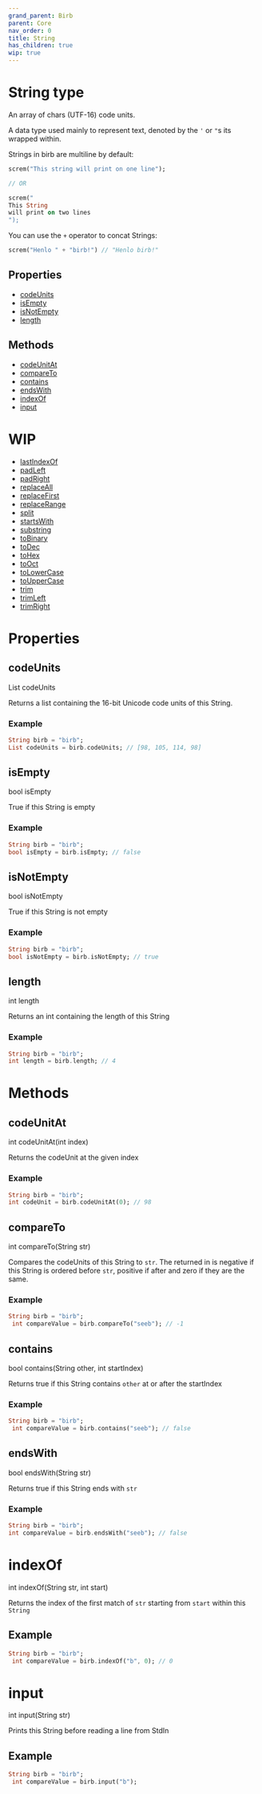 ```yaml
---
grand_parent: Birb
parent: Core
nav_order: 0
title: String
has_children: true
wip: true
---
```


# String type

An array of chars (UTF-16) code units.

A data type used mainly to represent text, denoted by the `'` or `"`s its wrapped within.

Strings in birb are multiline by default:

```dart
screm("This string will print on one line");

// OR

screm("
This String
will print on two lines
");
```

You can use the `+` operator to concat Strings:

```dart
screm("Henlo " + "birb!") // "Henlo birb!"
```

## Properties
- [codeUnits](#codeUnits)
- [isEmpty](#isEmpty)
- [isNotEmpty](#isNotEmpty)
- [length](#length)

## Methods
- [codeUnitAt](#codeUnitAt)
- [compareTo](#compareTo)
- [contains](#contains)
- [endsWith](#endsWith)
- [indexOf](#indexOf)
- [input](#input)

# WIP
- [lastIndexOf](/docs/birb/core/String/methods/lastIndexOf.html)
- [padLeft](/docs/birb/core/String/methods/padLeft.html)
- [padRight](/docs/birb/core/String/methods/padRight.html)
- [replaceAll](/docs/birb/core/String/methods/replaceAll.html)
- [replaceFirst](/docs/birb/core/String/methods/replaceFirst.html)
- [replaceRange](/docs/birb/core/String/methods/replaceRange.html)
- [split](/docs/birb/core/String/methods/split.html)
- [startsWith](/docs/birb/core/String/methods/startsWith.html)
- [substring](/docs/birb/core/String/methods/substring.html)
- [toBinary](/docs/birb/core/String/methods/toBinary.html)
- [toDec](/docs/birb/core/String/methods/toDec.html)
- [toHex](/docs/birb/core/String/methods/toHex.html)
- [toOct](/docs/birb/core/String/methods/toOct.html)
- [toLowerCase](/docs/birb/core/String/methods/toLowerCase.html)
- [toUpperCase](/docs/birb/core/String/methods/toUpperCase.html)
- [trim](/docs/birb/core/String/methods/trim.html)
- [trimLeft](/docs/birb/core/String/methods/trimLeft.html)
- [trimRight](/docs/birb/core/String/methods/trimRight.html)

# Properties

## codeUnits

List codeUnits

Returns a list containing the 16-bit Unicode code units of this String.

### Example
```dart
String birb = "birb";
List codeUnits = birb.codeUnits; // [98, 105, 114, 98]
```


## isEmpty

bool isEmpty

True if this String is empty

### Example
```dart
String birb = "birb";
bool isEmpty = birb.isEmpty; // false
```

## isNotEmpty

bool isNotEmpty

True if this String is not empty

### Example
```dart
String birb = "birb";
bool isNotEmpty = birb.isNotEmpty; // true
```

## length

int length

Returns an int containing the length of this String

### Example
```dart
String birb = "birb";
int length = birb.length; // 4
```

# Methods

## codeUnitAt

int codeUnitAt(int index)

Returns the codeUnit at the given index

### Example
```dart
String birb = "birb";
int codeUnit = birb.codeUnitAt(0); // 98
```

## compareTo

int compareTo(String str)

Compares the codeUnits of this String to `str`. The returned in is negative if this String is ordered before `str`, positive if after and zero if they are the same. 

### Example
```dart
String birb = "birb";
 int compareValue = birb.compareTo("seeb"); // -1
```

## contains

bool contains(String other, int startIndex)

Returns true if this String contains `other` at or after the startIndex

### Example
```dart
String birb = "birb";
 int compareValue = birb.contains("seeb"); // false
```

## endsWith

bool endsWith(String str)

Returns true if this String ends with `str` 

### Example
```dart
String birb = "birb";
int compareValue = birb.endsWith("seeb"); // false
```

# indexOf

int indexOf(String str, int start)

Returns the index of the first match of `str` starting from `start` within this `String`

## Example
```dart
String birb = "birb";
 int compareValue = birb.indexOf("b", 0); // 0
```

# input 

int input(String str)

Prints this String before reading a line from StdIn

## Example
```dart
String birb = "birb";
 int compareValue = birb.input("b");
```
